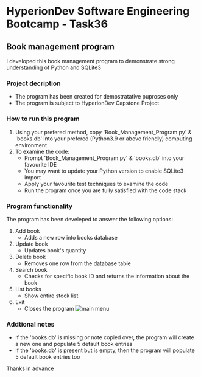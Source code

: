 # HyperionDev Software Engineering Bootcamp - Task36

## Book management program

I developed this book management program to demonstrate strong understanding of Python and SQLite3

### Project decription

* The program has been created for demostratative puproses only
* The program is subject to HyperionDev Capstone Project

### How to run this program

1. Using your prefered method, copy 'Book_Management_Program.py' & 'books.db' into your prefered (Python3.9 or above friendly) computing environment
2. To examine the code:
   - Prompt 'Book_Management_Program.py' & 'books.db' into your favourite IDE
   - You may want to update your Python version to enable SQLite3 import
   - Apply your favourite test techniques to examine the code
   - Run the program once you are fully satisfied with the code stack

### Program functionality

The program has been develeped to answer the following options: 

   1. Add book
      - Adds a new row into books database
   2. Update book
      - Updates book's quantity
   3. Delete book
      - Removes one row from the database table 
   4. Search book
      - Checks for specific book ID and returns the information about the book
   5. List books
      - Show entire stock list
   6. Exit
      - Closes the program 
    ![main menu](https://user-images.githubusercontent.com/122488400/218485158-4f40b2e0-33b4-494a-85d7-c7defef5b47f.jpg)
### Addtional notes

* If the 'books.db' is missing or note copied over, the program will create a new one and populate 5 default book entries
* If the 'books.db' is present but is empty, then the program will populate 5 default book entries too 


Thanks in advance
